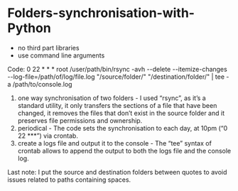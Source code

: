 # Folders-synchronisation-with-Python

- no third part libraries 
- use command line arguments 

Code: 
0 22 * * * root /user/path/bin/rsync -avh --delete --itemize-changes --log-file=/path/of/log/file.log "/source/folder/" "/destination/folder/" | tee -a /path/to/console.log

1. one way synchronisation of two folders - 
I used “rsync”, as it’s a standard utility, it only transfers the sections of a file that have been changed, it removes the files that don’t exist in the source folder and it preserves file permissions and ownership. 
2. periodical -
The code sets the synchronisation to each day, at 10pm (“0 22 ***”) via crontab.
3. create a logs file and output it to the console -
The “tee” syntax of crontab allows to append the output to both the logs file and the console log.

Last note: I put the source and destination folders between quotes to avoid issues related to paths containing spaces.
